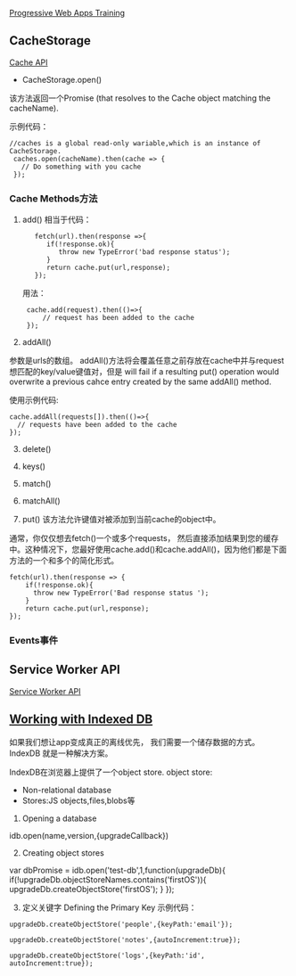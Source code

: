 [Progressive Web Apps Training](https://developers.google.com/web/ilt/pwa/)


## CacheStorage
[Cache API](https://developer.mozilla.org/en-US/docs/Web/API/Cache)

   
   - CacheStorage.open()

   该方法返回一个Promise (that resolves to the Cache object matching the cacheName).

   示例代码：
   ````
   //caches is a global read-only wariable,which is an instance of  CacheStorage.
    caches.open(cacheName).then(cache => {
      // Do something with you cache
    });

   ````

### Cache Methods方法
1. add()
   相当于代码：
   ````
      fetch(url).then(response =>{
         if(!response.ok){
            throw new TypeError('bad response status');
         }
         return cache.put(url,response);
      });
   ````
   用法：
   ````
    cache.add(request).then(()=>{
        // request has been added to the cache
    });

   ````


2. addAll()

参数是urls的数组。 addAll()方法将会覆盖任意之前存放在cache中并与request想匹配的key/value键值对，但是 will fail if a resulting put() operation would overwrite a previous cahce entry created by the same addAll() method.

使用示例代码:
````
cache.addAll(requests[]).then(()=>{
  // requests have been added to the cache
});

````

3. delete()

4. keys()

5. match()

6. matchAll()

7. put()
该方法允许键值对被添加到当前cache的object中。

通常，你仅仅想去fetch()一个或多个requests， 然后直接添加结果到您的缓存中。这种情况下，您最好使用cache.add()和cache.addAll()，因为他们都是下面方法的一个和多个的简化形式。
````
fetch(url).then(response => {
	if(!response.ok){
	  throw new TypeError('Bad response status ');
	}
	return cache.put(url,response);
});

````


### Events事件




## Service Worker API
[Service Worker API](https://developers.google.com/web/ilt/pwa/lab-caching-files-with-service-worker)

## [Working with Indexed DB](https://developers.google.com/web/ilt/pwa/working-with-indexeddb-slides)
如果我们想让app变成真正的离线优先， 我们需要一个储存数据的方式。IndexDB 就是一种解决方案。

IndexDB在浏览器上提供了一个object store.
object store:
- Non-relational database
- Stores:JS objects,files,blobs等

1. Opening a database

idb.open(name,version,{upgradeCallback})

2. Creating object stores

var dbPromise = idb.open('test-db',1,function(upgradeDb){
	if(!upgradeDb.objectStoreNames.contains('firstOS')){
        upgradeDb.createObjectStore('firstOS');
    }
});

3. 定义关键字 Defining the Primary Key
示例代码：
````
upgradeDb.createObjectStore('people',{keyPath:'email'});

upgradeDb.createObjectStore('notes',{autoIncrement:true});

upgradeDb.createObjectStore('logs',{keyPath:'id', autoIncrement:true});

````
